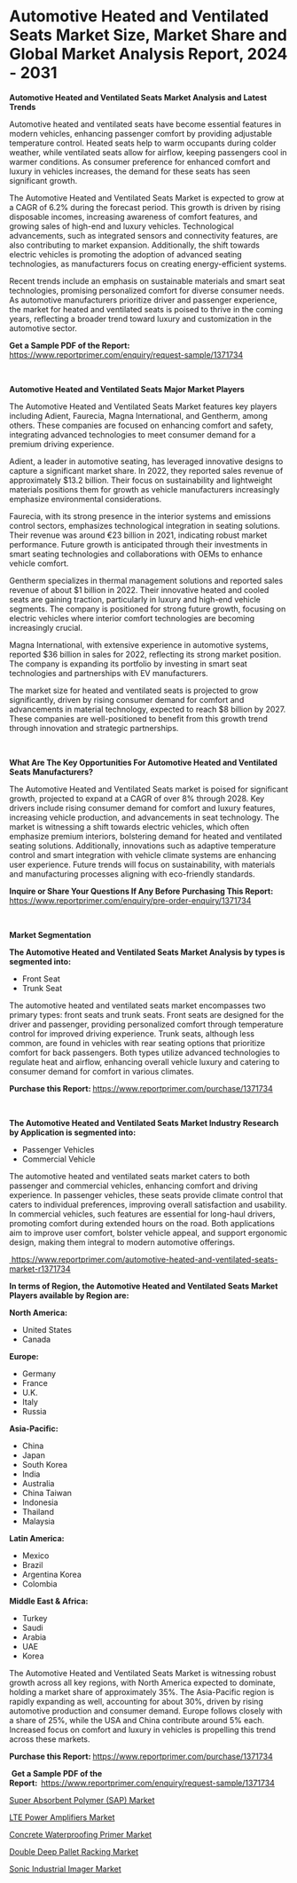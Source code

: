 <p><h1>Automotive Heated and Ventilated Seats Market Size, Market Share and Global Market Analysis Report, 2024 - 2031</h1></p><p><strong>Automotive Heated and Ventilated Seats Market Analysis and Latest Trends</strong></p>
<p><p>Automotive heated and ventilated seats have become essential features in modern vehicles, enhancing passenger comfort by providing adjustable temperature control. Heated seats help to warm occupants during colder weather, while ventilated seats allow for airflow, keeping passengers cool in warmer conditions. As consumer preference for enhanced comfort and luxury in vehicles increases, the demand for these seats has seen significant growth.</p><p>The Automotive Heated and Ventilated Seats Market is expected to grow at a CAGR of 6.2% during the forecast period. This growth is driven by rising disposable incomes, increasing awareness of comfort features, and growing sales of high-end and luxury vehicles. Technological advancements, such as integrated sensors and connectivity features, are also contributing to market expansion. Additionally, the shift towards electric vehicles is promoting the adoption of advanced seating technologies, as manufacturers focus on creating energy-efficient systems. </p><p>Recent trends include an emphasis on sustainable materials and smart seat technologies, promising personalized comfort for diverse consumer needs. As automotive manufacturers prioritize driver and passenger experience, the market for heated and ventilated seats is poised to thrive in the coming years, reflecting a broader trend toward luxury and customization in the automotive sector.</p></p>
<p><strong>Get a Sample PDF of the Report:&nbsp;</strong> <a href="https://www.reportprimer.com/enquiry/request-sample/1371734">https://www.reportprimer.com/enquiry/request-sample/1371734</a></p>
<p>&nbsp;</p>
<p><strong>Automotive Heated and Ventilated Seats Major Market Players</strong></p>
<p><p>The Automotive Heated and Ventilated Seats Market features key players including Adient, Faurecia, Magna International, and Gentherm, among others. These companies are focused on enhancing comfort and safety, integrating advanced technologies to meet consumer demand for a premium driving experience.</p><p>Adient, a leader in automotive seating, has leveraged innovative designs to capture a significant market share. In 2022, they reported sales revenue of approximately $13.2 billion. Their focus on sustainability and lightweight materials positions them for growth as vehicle manufacturers increasingly emphasize environmental considerations.</p><p>Faurecia, with its strong presence in the interior systems and emissions control sectors, emphasizes technological integration in seating solutions. Their revenue was around €23 billion in 2021, indicating robust market performance. Future growth is anticipated through their investments in smart seating technologies and collaborations with OEMs to enhance vehicle comfort.</p><p>Gentherm specializes in thermal management solutions and reported sales revenue of about $1 billion in 2022. Their innovative heated and cooled seats are gaining traction, particularly in luxury and high-end vehicle segments. The company is positioned for strong future growth, focusing on electric vehicles where interior comfort technologies are becoming increasingly crucial.</p><p>Magna International, with extensive experience in automotive systems, reported $36 billion in sales for 2022, reflecting its strong market position. The company is expanding its portfolio by investing in smart seat technologies and partnerships with EV manufacturers.</p><p>The market size for heated and ventilated seats is projected to grow significantly, driven by rising consumer demand for comfort and advancements in material technology, expected to reach $8 billion by 2027. These companies are well-positioned to benefit from this growth trend through innovation and strategic partnerships.</p></p>
<p>&nbsp;</p>
<p><strong>What Are The Key Opportunities For Automotive Heated and Ventilated Seats Manufacturers?</strong></p>
<p><p>The Automotive Heated and Ventilated Seats market is poised for significant growth, projected to expand at a CAGR of over 8% through 2028. Key drivers include rising consumer demand for comfort and luxury features, increasing vehicle production, and advancements in seat technology. The market is witnessing a shift towards electric vehicles, which often emphasize premium interiors, bolstering demand for heated and ventilated seating solutions. Additionally, innovations such as adaptive temperature control and smart integration with vehicle climate systems are enhancing user experience. Future trends will focus on sustainability, with materials and manufacturing processes aligning with eco-friendly standards.</p></p>
<p><strong>Inquire or Share Your Questions If Any Before Purchasing This Report:</strong> <a href="https://www.reportprimer.com/enquiry/pre-order-enquiry/1371734">https://www.reportprimer.com/enquiry/pre-order-enquiry/1371734</a></p>
<p>&nbsp;</p>
<p><strong>Market Segmentation</strong></p>
<p><strong>The Automotive Heated and Ventilated Seats Market Analysis by types is segmented into:</strong></p>
<p><ul><li>Front Seat</li><li>Trunk Seat</li></ul></p>
<p><p>The automotive heated and ventilated seats market encompasses two primary types: front seats and trunk seats. Front seats are designed for the driver and passenger, providing personalized comfort through temperature control for improved driving experience. Trunk seats, although less common, are found in vehicles with rear seating options that prioritize comfort for back passengers. Both types utilize advanced technologies to regulate heat and airflow, enhancing overall vehicle luxury and catering to consumer demand for comfort in various climates.</p></p>
<p><strong>Purchase this Report:&nbsp;</strong><a href="https://www.reportprimer.com/purchase/1371734">https://www.reportprimer.com/purchase/1371734</a></p>
<p>&nbsp;</p>
<p><strong>The Automotive Heated and Ventilated Seats Market Industry Research by Application is segmented into:</strong></p>
<p><ul><li>Passenger Vehicles</li><li>Commercial Vehicle</li></ul></p>
<p><p>The automotive heated and ventilated seats market caters to both passenger and commercial vehicles, enhancing comfort and driving experience. In passenger vehicles, these seats provide climate control that caters to individual preferences, improving overall satisfaction and usability. In commercial vehicles, such features are essential for long-haul drivers, promoting comfort during extended hours on the road. Both applications aim to improve user comfort, bolster vehicle appeal, and support ergonomic design, making them integral to modern automotive offerings.</p></p>
<p><a href="https://www.reportprimer.com/automotive-heated-and-ventilated-seats-market-r1371734">&nbsp;https://www.reportprimer.com/automotive-heated-and-ventilated-seats-market-r1371734</a></p>
<p><strong>In terms of Region, the Automotive Heated and Ventilated Seats Market Players available by Region are:</strong></p>
<p>
    <p> <strong> North America: </strong>
        <ul>
            <li>United States</li>
            <li>Canada</li>
        </ul>
        </p> 
    <p> <strong> Europe: </strong>
        <ul>
            <li>Germany</li>
            <li>France</li>
            <li>U.K.</li>
            <li>Italy</li>
            <li>Russia</li>
        </ul>
        </p> 
    <p> <strong> Asia-Pacific: </strong>
        <ul>
            <li>China</li>
            <li>Japan</li>
            <li>South Korea</li>
            <li>India</li>
            <li>Australia</li>
            <li>China Taiwan</li>
            <li>Indonesia</li>
            <li>Thailand</li>
            <li>Malaysia</li>
        </ul>
        </p> 
    <p> <strong> Latin America: </strong>
        <ul>
            <li>Mexico</li>
            <li>Brazil</li>
            <li>Argentina Korea</li>
            <li>Colombia</li>
        </ul>
        </p> 
    <p> <strong> Middle East & Africa: </strong>
        <ul>
            <li>Turkey</li>
            <li>Saudi</li>
            <li>Arabia</li>
            <li>UAE</li>
            <li>Korea</li>
        </ul>
    </p>
    </p>
<p><p>The Automotive Heated and Ventilated Seats Market is witnessing robust growth across all key regions, with North America expected to dominate, holding a market share of approximately 35%. The Asia-Pacific region is rapidly expanding as well, accounting for about 30%, driven by rising automotive production and consumer demand. Europe follows closely with a share of 25%, while the USA and China contribute around 5% each. Increased focus on comfort and luxury in vehicles is propelling this trend across these markets.</p></p>
<p><strong>Purchase this Report: </strong><a href="https://www.reportprimer.com/purchase/1371734">https://www.reportprimer.com/purchase/1371734</a></p>
<p>&nbsp;<strong>Get a Sample PDF of the Report:&nbsp;&nbsp;</strong><a href="https://www.reportprimer.com/enquiry/request-sample/1371734">https://www.reportprimer.com/enquiry/request-sample/1371734</a></p>
<p><strong></strong></p>
<p><p><a href="https://medium.com/@eduardocofllins90786/super-absorbent-polymer-sap-market-industry-trends-and-forecast-for-period-from-2024-to-2031-8ff923eeacf9">Super Absorbent Polymer (SAP) Market</a></p><p><a href="https://medium.com/@eduardocofllins90786/lte-power-amplifiers-market-2024-2031-industry-insights-and-investment-opportunities-5ad026f7145d?postPublishedType=repub">LTE Power Amplifiers Market</a></p><p><a href="https://issuu.com/reportprime-2/docs/concrete-waterproofing-primer-marke_58e93f1537bca1">Concrete Waterproofing Primer Market</a></p><p><a href="https://www.linkedin.com/pulse/double-deep-pallet-racking-market-trends-regional-insights-vjfke?trackingId=W%2FjqL9WmR%2BqhwDqBmhnrcQ%3D%3D">Double Deep Pallet Racking Market</a></p><p><a href="https://www.linkedin.com/pulse/sonic-industrial-imager-market-global-regional-analysis-clk3e?trackingId=aqTkLtUDSxGaoMDXIJ9f9w%3D%3D">Sonic Industrial Imager Market</a></p></p>